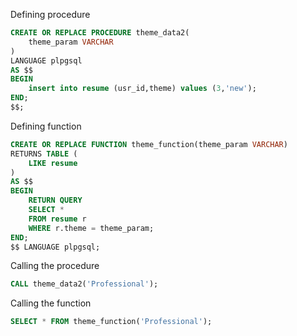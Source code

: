 Defining procedure
```sql
CREATE OR REPLACE PROCEDURE theme_data2(
    theme_param VARCHAR
)
LANGUAGE plpgsql
AS $$
BEGIN
    insert into resume (usr_id,theme) values (3,'new');
END;
$$;
```

Defining function
```sql
CREATE OR REPLACE FUNCTION theme_function(theme_param VARCHAR)
RETURNS TABLE (
    LIKE resume
) 
AS $$ 
BEGIN
    RETURN QUERY
    SELECT *
    FROM resume r
    WHERE r.theme = theme_param;
END;
$$ LANGUAGE plpgsql;
```


Calling the procedure
```sql
CALL theme_data2('Professional');
```


Calling the function
```sql
SELECT * FROM theme_function('Professional');
```